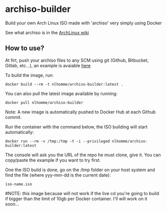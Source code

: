 # archiso-builder
Build your own Arch Linux ISO made with 'archiso' very simply using Docker

See what archiso is in the [ArchLinux wiki](https://wiki.archlinux.org/index.php/archiso)

## How to use?
At firt, push your archiso files to any SCM using git (Github, Bitbucket, Gitlab, etc...),
an example is avaiable [here](https://github.com/nlhomme/lhoslite)

To build the image, run:

    docker build --rm -t nlhomme/archiso-builder:latest .

You can also pull the latest image available by running:

    docker pull nlhomme/archiso-builder

Note: A new image is automatically pushed to Docker Hub at each Github commit.

Run the container with the command below, the ISO building will start automatically:

    docker run --rm -v /tmp:/tmp -t -i --privileged nlhomme/archiso-builder:latest
    
The console will ask you the URL of the repo he must clone, give it.
You can copy/paste the example if you want to try first.

One the ISO build is done, go on the /tmp folder on your host system and find the file (where yyy-mm-dd is the current date):

    iso-name.iso

#NOTE: this image because will not work if the live cd you're going to build if bigger than the limit of 10gb per Docker container. I'll will work on it soon...
